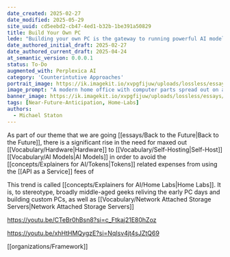 ```yaml
---
date_created: 2025-02-27
date_modified: 2025-05-29
site_uuid: cd5eebd2-cb47-4ed1-b32b-1be391a50829
title: Build Your Own PC
lede: "Building your own PC is the gateway to running powerful AI models locally, unlocking performance beyond cloud costs."
date_authored_initial_draft: 2025-02-27
date_authored_current_draft: 2025-04-24
at_semantic_version: 0.0.0.1
status: To-Do
augmented_with: Perplexica AI
category: 'Counterintutive Approaches'
portrait_image: https://ik.imagekit.io/xvpgfijuw/uploads/lossless/essays/2025-05-04_portraitimage_Build-Your-Own-PC_d8c97686-17ed-458a-820c-66c8cb9e6804_I5Ok1O8EH.jpg
image_prompt: "A modern home office with computer parts spread out on a table, a person assembling a high-end PC, and AI model icons floating above the workstation. The vibe is technical, hands-on, and empowering."
banner_image: https://ik.imagekit.io/xvpgfijuw/uploads/lossless/essays/2025-05-04_bannerimage_Build-Your-Own-PC_8fcca967-3735-4fc3-8b05-c32902f756bc_nGA1ft24y.jpg
tags: [Near-Future-Anticipation, Home-Labs]
authors:
  - Michael Staton
---
```

As part of our theme that we are going [[essays/Back to the Future|Back to the Future]], there is a significant rise in the need for maxed out [[Vocabulary/Hardware|Hardware]] to [[Vocabulary/Self-Hosting|Self-Host]] [[Vocabulary/AI Models|AI Models]] in order to avoid the [[concepts/Explainers for AI/Tokens|Tokens]] related expenses from using the [[API as a Service]] fees of 

This trend is called [[concepts/Explainers for AI/Home Labs|Home Labs]]. It is, to stereotype, broadly middle-aged geeks reliving the early PC days and building custom PCs, as well as [[Vocabulary/Network Attached Storage Servers|Network Attached Storage Servers]]  

https://youtu.be/CTeBr0hBsn8?si=c_Ftkaj21E80hZoz

https://youtu.be/xhHtHMQygzE?si=NqIsv4jt4sJZtQ69

[[organizations/Framework]]
